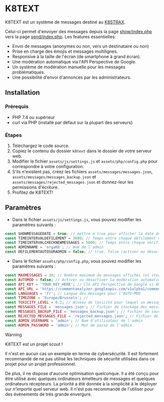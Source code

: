 # K8TEXT
K8TEXT est un système de messages destiné au [K8STRAX](https://www.k8strax.be). 

Celui-ci permet d'envoyer des messages depuis la page [show/index.php](show/index.php) vers la page [send/index.php](send/index.php). Les features essentielles:
- Envoi de messages (anonymes ou non, vers un destinataire ou non)
- Prise en charge des émojis et messages multilignes.
- Responsive à la taille de l'écran (de smartphone à grand écran).
- Une modération automatique via l'API Perspective de Google.
- Un système de modération manuelle pour les messages problématiques.
- Une possibilité d'envoi d'annonces par les administrateurs.
## Installation
### Prérequis
- PHP 7.4 ou supérieur
- curl via PHP (installé par défaut sur la plupart des serveurs)

### Étapes
1. Téléchargez le code source.
2. Copiez le contenu du dossier `k8text` dans le dossier de votre serveur web.
3. Modifier le fichier `assets/js/settings.js` et `assets/php/config.php` pour correspondre à votre configuration.
4. S'ils n'existent pas, créez les fichiers `assets/messages/messages.json`, `assets/messages/messages_backup.json` et `assets/messages/rejected_messages.json` et donnez-leur les permissions d'écriture.
5. Profitez de K8TEXT!

## Paramètres
- Dans le fichier `assets/js/settings.js`, vous pouvez modifier les paramètres suivants :
```javascript
const SHOWMESSAGEDATE = true; // mettre à true pour afficher la date des messages
const TIMEINTERVALDEFILEMENT = 3000; // Temps entre chaque défilement en ms
const TIMEINTERVALCHECKNEWMESSAGES = 5000; // Temps entre chaque vérification de nouveaux messages en ms
const ADMINNAME = 'orgaK8'; // Nom de l'admin
const DEFILEMENTAUTOSURADMIN = false; // true, false (activer ou désactiver le défilement automatique sur la page admin)
```
- Dans le fichier `assets/php/config.php`, vous pouvez modifier les paramètres suivants :
```php
const MAXMESSAGES = 30; // Nombre maximum de messages affichés (et stockés dans le fichier MESSAGES_FILE)
const AUTOMOD = false; // Activer ou désactiver la modération automatique
const API_KEY = 'YOUR_KEY_HERE'; // Clé API Perspective de Google si AUTOMOD est activé
const API_URL = 'https://commentanalyzer.googleapis.com/v1alpha1/comments:analyze?key=' . API_KEY; // URL de l'API Perspective
const LANGUAGES = 'fr'; // Langue des messages pour l'AUTO-MOD
const TIMEZONE = 'Europe/Brussels'; // 
const TOXICITY_LEVEL = 0.2; // Niveau de toxicité pour lequel un message est rejeté
const MESSAGES_FILE = 'messages.json'; // Fichier de stockage des messages
const MESSAGES_BACKUP_FILE = 'messages_backup.json'; // Fichier de sauvegarde des messages
const REJECTED_MESSAGES_FILE = 'rejected_messages.json'; // Fichier de stockage des messages rejetés par l'AUTO-MOD
const ADMIN_USERNAME = 'admin'; // Nom d'utilisateur de l'admin
const ADMIN_PASSWORD = 'admin'; // Mot de passe de l'admin
```


> [!WARNING]
> K8TEXT est un projet scout !
> 
> Il n'est en aucun cas un exemple en terme de cybersécurité. Il est fortement recommandé de ne pas utilisé les techniques de sécurité utilisées dans ce projet pour un projet professionnel.
> 
> De plus, il ne dispose d'aucune optimisation quelconque. Il a été conçu pour être utilisé avec quelques ordinateurs émetteurs de messages et quelques ordinateurs récepteurs. La priorité a été donnée à la simplicité à le déployer sur n'importe quel serveur web. Il n'est pas recommandé de l'utiliser pour des événements de très grande envergure.